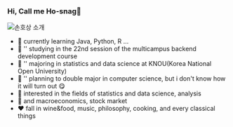 ### Hi,  Call me Ho-snag👋
![손호상 소개](https://capsule-render.vercel.app/api?type=venom&height=300&color=gradient&text=Hosang%20Son&fontAlign=50)
- 🌱 currently learning Java, Python, R ...
- 🌱 '' studying in the 22nd session of the multicampus backend development course
- 🏫 '' majoring in statistics and data science at KNOU(Korea National Open University)
- 🏫 '' planning to double major in computer science, but i don't know how it will turn out 😋
- 👀 interested in the fields of statistics and data science, analysis
- 👀 and macroeconomics, stock market
-	❤️ fall in wine&food, music, philosophy, cooking, and every classical things
